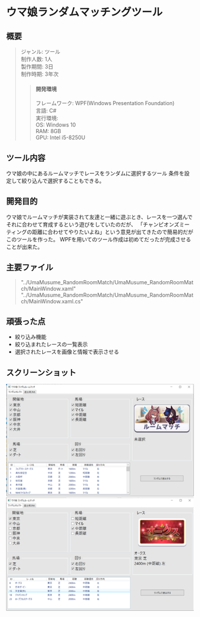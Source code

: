 # ウマ娘ランダムマッチングツール
## 概要  
>ジャンル: ツール  
>制作人数: 1人  
>製作期間: 3日  
>制作時期: 3年次  
>>#### 開発環境
>>フレームワーク: WPF(Windows Presentation Foundation)  
>>言語: C#  
>実行環境:  
>>OS: Windows 10  
>>RAM: 8GB  
>>GPU: Intel i5-8250U  
  
## ツール内容  
ウマ娘の中にあるルームマッチでレースをランダムに選択するツール
条件を設定して絞り込んで選択することもできる。  
  
## 開発目的  
ウマ娘でルームマッチが実装されて友達と一緒に遊ぶとき、レースを一つ選んでそれに合わせて育成するという遊びをしていたのだが、
「チャンピオンズミーティングの距離に合わせてやりたいよね」という意見が出てきたので簡易的だがこのツールを作った。
WPFを用いてのツール作成は初めてだったが完成させることが出来た。  

## 主要ファイル  
>"../UmaMusume_RandomRoomMatch/UmaMusume_RandomRoomMatch/MainWindow.xaml"  
>"../UmaMusume_RandomRoomMatch/UmaMusume_RandomRoomMatch/MainWindow.xaml.cs"  
  
## 頑張った点
- 絞り込み機能
- 絞り込まれたレースの一覧表示
- 選択されたレースを画像と情報で表示させる

## スクリーンショット
  
![ScreenShot01](ScreenShot/s1.PNG)
![ScreenShot02](ScreenShot/s2.PNG)
